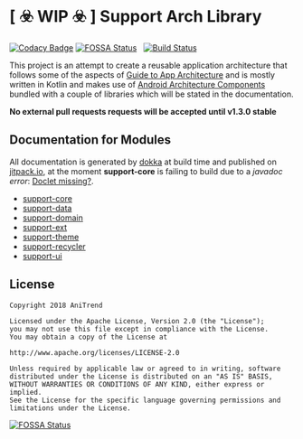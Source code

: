 # [ :biohazard: WIP :biohazard: ] Support Arch Library

[![Codacy Badge](https://api.codacy.com/project/badge/Grade/0543920046dd4a7f9f9aa3467876c640)](https://www.codacy.com/app/AniTrend/support-arch?utm_source=github.com&amp;utm_medium=referral&amp;utm_content=AniTrend/support-arch&amp;utm_campaign=Badge_Grade) [![FOSSA Status](https://app.fossa.io/api/projects/git%2Bgithub.com%2FAniTrend%2Fsupport-arch.svg?type=shield)](https://app.fossa.io/projects/git%2Bgithub.com%2FAniTrend%2Fsupport-arch?ref=badge_shield)
&nbsp; [![Build Status](https://travis-ci.org/AniTrend/support-arch.svg?branch=master)](https://travis-ci.org/AniTrend/support-arch)

This project is an attempt to create a reusable application architecture that follows some of the aspects of [Guide to App Architecture](https://developer.android.com/jetpack/docs/guide) and is mostly written in Kotlin and makes use of [Android Architecture Components](https://developer.android.com/topic/libraries/architecture/) bundled with a couple of libraries which will be stated in the documentation.

__No external pull requests requests will be accepted until v1.3.0 stable__

## Documentation for Modules

All documentation is generated by [dokka](https://github.com/Kotlin/dokka) at build time and published on [jitpack.io](https://jitpack.io/), at the moment **support-core** is failing to build due to a _javadoc error_: [Doclet missing?](https://github.com/Kotlin/dokka/issues/294#issuecomment-542794445).

- [support-core](https://javadoc.jitpack.io/com/github/anitrend/support-arch/support-core/1.3.0-beta08/javadoc)
- [support-data](https://javadoc.jitpack.io/com/github/anitrend/support-arch/support-data/1.3.0-beta08/javadoc)
- [support-domain](https://javadoc.jitpack.io/com/github/anitrend/support-arch/support-domain/1.3.0-beta08/javadoc)
- [support-ext](https://javadoc.jitpack.io/com/github/anitrend/support-arch/support-ext/1.3.0-beta08/javadoc)
- [support-theme](https://javadoc.jitpack.io/com/github/anitrend/support-arch/support-theme/1.3.0-beta08/javadoc)
- [support-recycler](https://javadoc.jitpack.io/com/github/anitrend/support-arch/support-recycler/1.3.0-beta08/javadoc)
- [support-ui](https://javadoc.jitpack.io/com/github/anitrend/support-arch/support-ui/1.3.0-beta08/javadoc)

## License

```
Copyright 2018 AniTrend

Licensed under the Apache License, Version 2.0 (the "License");
you may not use this file except in compliance with the License.
You may obtain a copy of the License at

http://www.apache.org/licenses/LICENSE-2.0

Unless required by applicable law or agreed to in writing, software
distributed under the License is distributed on an "AS IS" BASIS,
WITHOUT WARRANTIES OR CONDITIONS OF ANY KIND, either express or implied.
See the License for the specific language governing permissions and
limitations under the License.
```


[![FOSSA Status](https://app.fossa.io/api/projects/git%2Bgithub.com%2FAniTrend%2Fsupport-arch.svg?type=large)](https://app.fossa.io/projects/git%2Bgithub.com%2FAniTrend%2Fsupport-arch?ref=badge_large)
